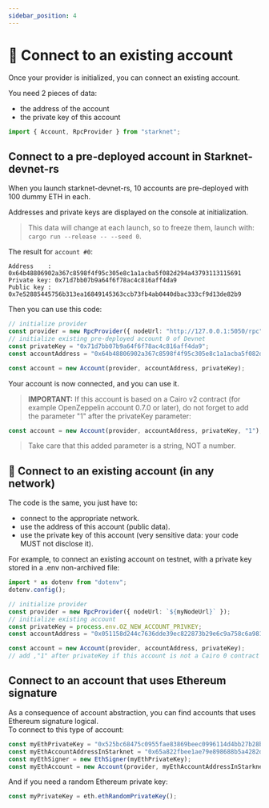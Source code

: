 ```yaml
---
sidebar_position: 4
---
```


# 🔌 Connect to an existing account

Once your provider is initialized, you can connect an existing account.

You need 2 pieces of data:

- the address of the account
- the private key of this account

```typescript
import { Account, RpcProvider } from "starknet";
```

## Connect to a pre-deployed account in Starknet-devnet-rs

When you launch starknet-devnet-rs, 10 accounts are pre-deployed with 100 dummy ETH in each.

Addresses and private keys are displayed on the console at initialization.

> This data will change at each launch, so to freeze them, launch with: `cargo run --release -- --seed 0`.

The result for `account #0`:

```text
Address    : 0x64b48806902a367c8598f4f95c305e8c1a1acba5f082d294a43793113115691
Private key: 0x71d7bb07b9a64f6f78ac4c816aff4da9
Public key : 0x7e52885445756b313ea16849145363ccb73fb4ab0440dbac333cf9d13de82b9
```

Then you can use this code:

```typescript
// initialize provider
const provider = new RpcProvider({ nodeUrl: "http://127.0.0.1:5050/rpc" });
// initialize existing pre-deployed account 0 of Devnet
const privateKey = "0x71d7bb07b9a64f6f78ac4c816aff4da9";
const accountAddress = "0x64b48806902a367c8598f4f95c305e8c1a1acba5f082d294a43793113115691";

const account = new Account(provider, accountAddress, privateKey);
```

Your account is now connected, and you can use it.

> **IMPORTANT:** If this account is based on a Cairo v2 contract (for example OpenZeppelin account 0.7.0 or later), do not forget to add the parameter "1" after the privateKey parameter:

```typescript
const account = new Account(provider, accountAddress, privateKey, "1");
```

> Take care that this added parameter is a string, NOT a number.

## 👛 Connect to an existing account (in any network)

The code is the same, you just have to:

- connect to the appropriate network.
- use the address of this account (public data).
- use the private key of this account (very sensitive data: your code MUST not disclose it).

For example, to connect an existing account on testnet, with a private key stored in a .env non-archived file:

```typescript
import * as dotenv from "dotenv";
dotenv.config();

// initialize provider
const provider = new RpcProvider({ nodeUrl: `${myNodeUrl}` });
// initialize existing account
const privateKey = process.env.OZ_NEW_ACCOUNT_PRIVKEY;
const accountAddress = "0x051158d244c7636dde39ec822873b29e6c9a758c6a9812d005b6287564908667";

const account = new Account(provider, accountAddress, privateKey);
// add ,"1" after privateKey if this account is not a Cairo 0 contract

```

## Connect to an account that uses Ethereum signature

As a consequence of account abstraction, you can find accounts that uses Ethereum signature logical.  
To connect to this type of account:

```typescript
const myEthPrivateKey = "0x525bc68475c0955fae83869beec0996114d4bb27b28b781ed2a20ef23121b8de";
const myEthAccountAddressInStarknet = "0x65a822fbee1ae79e898688b5a4282dc79e0042cbed12f6169937fddb4c26641";
const myEthSigner = new EthSigner(myEthPrivateKey);
const myEthAccount = new Account(provider, myEthAccountAddressInStarknet, myEthSigner)
```

And if you need a random Ethereum private key:

```typescript
const myPrivateKey = eth.ethRandomPrivateKey();
```
